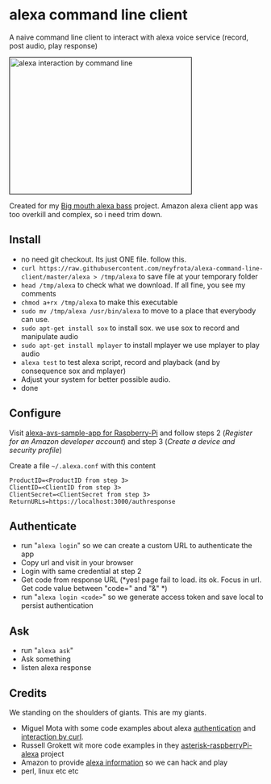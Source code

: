 # alexa command line client

A naive command line client to interact with alexa voice service (record, post audio, play response)

<a href="http://www.youtube.com/watch?feature=player_embedded&v=W00Xq1SpXCs
" target="_blank"><img src="http://img.youtube.com/vi/W00Xq1SpXCs/0.jpg" 
alt="alexa interaction by command line" width="360" height="270" border="1" /></a>

Created for my [Big mouth alexa bass](https://github.com/neyfrota/Big-Mouth-Alexa-Bass) project. Amazon alexa client app was too overkill and complex, so i need trim down.   

## Install 

* no need git checkout. Its just ONE file. follow this.
* ```curl https://raw.githubusercontent.com/neyfrota/alexa-command-line-client/master/alexa > /tmp/alexa``` to save file at your temporary folder
* ```head /tmp/alexa``` to check what we download. If all fine, you see my comments
* ```chmod a+rx /tmp/alexa``` to make this executable
* ```sudo mv /tmp/alexa /usr/bin/alexa``` to move to a place that everybody can use.
* ```sudo apt-get install sox``` to install sox. we use sox to record and manipulate audio
* ```sudo apt-get install mplayer``` to install mplayer we use mplayer to play audio
* ```alexa test``` to test alexa script, record and playback (and by consequence sox and mplayer)
* Adjust your system for better possible audio. 
* done

## Configure

Visit [alexa-avs-sample-app for Raspberry-Pi](https://github.com/alexa/alexa-avs-sample-app/wiki/Raspberry-Pi) and follow steps 2 (*Register for an Amazon developer account*) and step 3 (*Create a device and security profile*)

Create a file  ```~/.alexa.conf``` with this content
```
ProductID=<ProductID from step 3>
ClientID=<ClientID from step 3>
ClientSecret=<ClientSecret from step 3>
ReturnURLs=https://localhost:3000/authresponse

```

## Authenticate

* run "```alexa login```" so we can create a custom URL to authenticate the app
* Copy url and visit in your browser
* Login with same credential at step 2
* Get code from response URL (*yes! page fail to load. its ok. Focus in url. Get code value between "code=" and "&" *)
* run "```alexa login <code>```" so we generate access token and save local to persist authentication


## Ask

* run "```alexa ask```" 
* Ask something
* listen alexa response

## Credits

We standing on the shoulders of giants. This are my giants.

* Miguel Mota with some code examples about alexa [authentication](https://miguelmota.com/blog/alexa-voice-service-authentication/) and [interaction by curl](https://miguelmota.com/blog/alexa-voice-service-with-curl/).
* Russell Grokett wit more code examples in they [asterisk-raspberryPi-alexa](https://github.com/rgrokett/RaspiAsteriskAlexa) project
* Amazon to provide [alexa information](https://github.com/alexa/) so we can hack and play
* perl, linux etc etc
